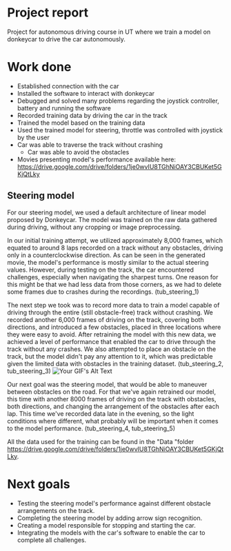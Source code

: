 # Project report
Project for autonomous driving course in UT where we train a model on donkeycar to drive the car autonomously.


# Work done
* Established connection with the car
* Installed the software to interact with donkeycar
* Debugged and solved many problems regarding the joystick controller, battery and running the software
* Recorded training data by driving the car in the track
* Trained the model based on the training data
* Used the trained model for steering, throttle was controlled with joystick by the user
* Car was able to traverse the track without crashing
  * Car was able to avoid the obstacles
* Movies presenting model's performance available here: https://drive.google.com/drive/folders/1je0wvIU8TGhNiOAY3CBUKet5GKjQtLky

## Steering model
For our steering model, we used a default architecture of linear model proposed by Donkeycar. The model was trained on the raw data gathered during driving, without any cropping or image preprocessing.

In our initial training attempt, we utilized approximately 8,000 frames, which equated to around 8 laps recorded on a track without any obstacles, driving only in a counterclockwise direction. As can be seen in the generated movie, the model's performance is mostly similar to the actual steering values. However, during testing on the track, the car encountered challenges, especially when navigating the sharpest turns. One reason for this might be that we had less data from those corners, as we had to delete some frames due to crashes during the recordings. (tub_steering_1)

The next step we took was to record more data to train a model capable of driving through the entire (still obstacle-free) track without crashing. We recorded another 6,000 frames of driving on the track, covering both directions, and introduced a few obstacles, placed in three locations where they were easy to avoid. After retraining the model with this new data, we achieved a level of performance that enabled the car to drive through the track without any crashes. We also attempted to place an obstacle on the track, but the model didn't pay any attention to it, which was predictable given the limited data with obstacles in the training dataset. (tub_steering_2, tub_steering_3)
 ![Your GIF's Alt Text](driving_video.gif) 

 Our next goal was the steering model, that would be able to maneuver between obstacles on the road. For that we've again retrained our model, this time with another 8000 frames of driving on the track with obstacles, both directions, and changing the arrangement of the obstacles after each lap. This time we've recorded data late in the evening, so the light conditions where different, what probably will be important when it comes to the model performance. (tub_steering_4, tub_steering_5)

 All the data used for the training can be found in the "Data "folder https://drive.google.com/drive/folders/1je0wvIU8TGhNiOAY3CBUKet5GKjQtLky.

# Next goals
* Testing the steering model's performance against different obstacle arrangements on the track.
* Completing the steering model by adding arrow sign recognition.
* Creating a model responsible for stopping and starting the car.
* Integrating the models with the car's software to enable the car to complete all challenges.
